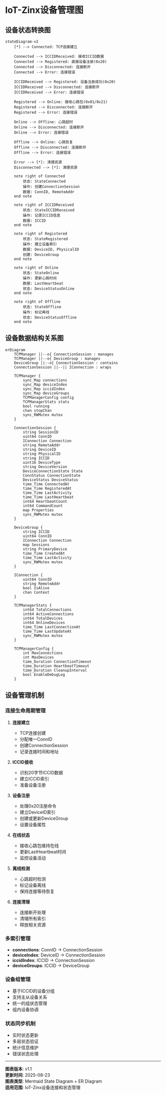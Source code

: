 # IoT-Zinx设备管理图

## 设备状态转换图

```mermaid
stateDiagram-v2
    [*] --> Connected: TCP连接建立
    
    Connected --> ICCIDReceived: 接收ICCID数据
    Connected --> Registered: 直接设备注册(0x20)
    Connected --> Disconnected: 连接断开
    Connected --> Error: 连接错误
    
    ICCIDReceived --> Registered: 设备注册成功(0x20)
    ICCIDReceived --> Disconnected: 连接断开
    ICCIDReceived --> Error: 连接错误
    
    Registered --> Online: 接收心跳包(0x01/0x21)
    Registered --> Disconnected: 连接断开
    Registered --> Error: 连接错误
    
    Online --> Offline: 心跳超时
    Online --> Disconnected: 连接断开
    Online --> Error: 连接错误
    
    Offline --> Online: 心跳恢复
    Offline --> Disconnected: 连接断开
    Offline --> Error: 连接错误
    
    Error --> [*]: 清理资源
    Disconnected --> [*]: 清理资源
    
    note right of Connected
        状态: StateConnected
        操作: 创建ConnectionSession
        数据: ConnID, RemoteAddr
    end note
    
    note right of ICCIDReceived
        状态: StateICCIDReceived
        操作: 记录ICCID信息
        数据: ICCID
    end note
    
    note right of Registered
        状态: StateRegistered
        操作: 建立设备索引
        数据: DeviceID, PhysicalID
        创建: DeviceGroup
    end note
    
    note right of Online
        状态: StateOnline
        操作: 更新心跳时间
        数据: LastHeartbeat
        状态: DeviceStatusOnline
    end note
    
    note right of Offline
        状态: StateOffline
        操作: 标记离线
        状态: DeviceStatusOffline
    end note
```

## 设备数据结构关系图

```mermaid
erDiagram
    TCPManager ||--o{ ConnectionSession : manages
    TCPManager ||--o{ DeviceGroup : manages
    DeviceGroup ||--o{ ConnectionSession : contains
    ConnectionSession ||--|| IConnection : wraps
    
    TCPManager {
        sync_Map connections
        sync_Map deviceIndex
        sync_Map iccidIndex
        sync_Map deviceGroups
        TCPManagerConfig config
        TCPManagerStats stats
        bool running
        chan stopChan
        sync_RWMutex mutex
    }
    
    ConnectionSession {
        string SessionID
        uint64 ConnID
        IConnection Connection
        string RemoteAddr
        string DeviceID
        string PhysicalID
        string ICCID
        uint16 DeviceType
        string DeviceVersion
        DeviceConnectionState State
        ConnStatus ConnectionState
        DeviceStatus DeviceStatus
        time_Time ConnectedAt
        time_Time RegisteredAt
        time_Time LastActivity
        time_Time LastHeartbeat
        int64 HeartbeatCount
        int64 CommandCount
        map Properties
        sync_RWMutex mutex
    }
    
    DeviceGroup {
        string ICCID
        uint64 ConnID
        IConnection Connection
        map Sessions
        string PrimaryDevice
        time_Time CreatedAt
        time_Time LastActivity
        sync_RWMutex mutex
    }
    
    IConnection {
        uint64 ConnID
        string RemoteAddr
        bool IsAlive
        chan Context
    }
    
    TCPManagerStats {
        int64 TotalConnections
        int64 ActiveConnections
        int64 TotalDevices
        int64 OnlineDevices
        time_Time LastConnectionAt
        time_Time LastUpdateAt
        sync_RWMutex mutex
    }
    
    TCPManagerConfig {
        int MaxConnections
        int MaxDevices
        time_Duration ConnectionTimeout
        time_Duration HeartbeatTimeout
        time_Duration CleanupInterval
        bool EnableDebugLog
    }
```

## 设备管理机制

### 连接生命周期管理

1. **连接建立**
   - TCP连接创建
   - 分配唯一ConnID
   - 创建ConnectionSession
   - 记录连接时间和地址

2. **ICCID接收**
   - 识别20字节ICCID数据
   - 建立ICCID索引
   - 准备设备注册

3. **设备注册**
   - 处理0x20注册命令
   - 建立DeviceID索引
   - 创建或更新DeviceGroup
   - 设置设备属性

4. **在线状态**
   - 接收心跳包维持在线
   - 更新LastHeartbeat时间
   - 监控设备活动

5. **离线检测**
   - 心跳超时检测
   - 标记设备离线
   - 保持连接等待恢复

6. **连接清理**
   - 连接断开处理
   - 清理所有索引
   - 释放相关资源

### 多索引管理

- **connections**: ConnID → ConnectionSession
- **deviceIndex**: DeviceID → ConnectionSession  
- **iccidIndex**: ICCID → ConnectionSession
- **deviceGroups**: ICCID → DeviceGroup

### 设备组管理

- 基于ICCID的设备分组
- 支持主从设备关系
- 统一的组状态管理
- 组内设备协调

### 状态同步机制

- 实时状态更新
- 多层状态验证
- 统计信息维护
- 错误状态处理

---

**图表版本**: v1.1  
**更新时间**: 2025-08-23  
**图表类型**: Mermaid State Diagram + ER Diagram  
**适用范围**: IoT-Zinx设备连接和状态管理
